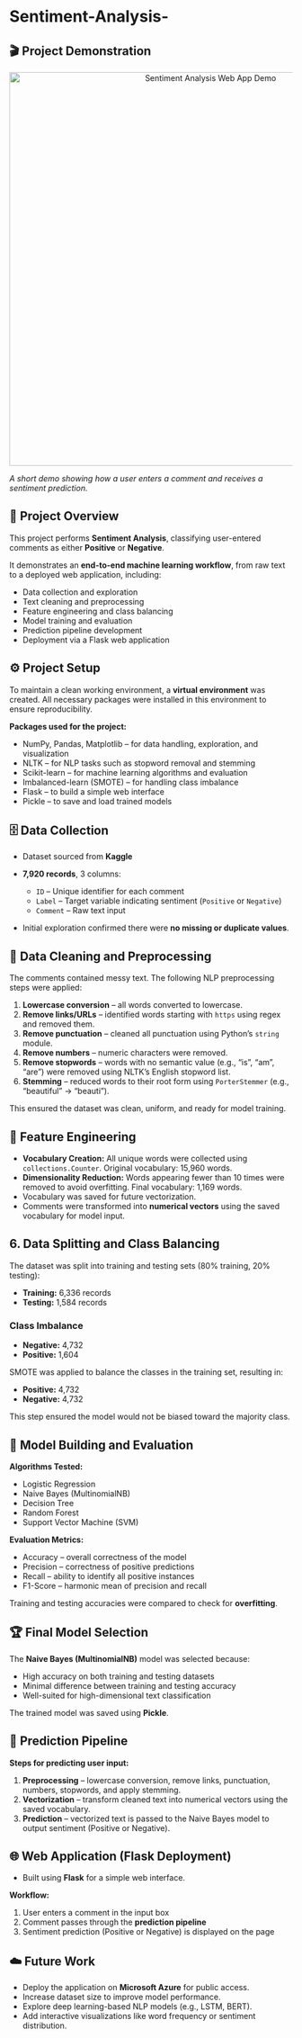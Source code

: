 # Sentiment-Analysis-

## 🎬 Project Demonstration

<p align="center">
  <img src="https://github.com/HMGUNASEKARA/Sentiment-Analysis-/issues/1#issue-3485089433" alt="Sentiment Analysis Web App Demo" width="700">

</p>

*A short demo showing how a user enters a comment and receives a sentiment prediction.*
## 📖 Project Overview

This project performs **Sentiment Analysis**, classifying user-entered comments as either **Positive** or **Negative**.  

It demonstrates an **end-to-end machine learning workflow**, from raw text to a deployed web application, including:
- Data collection and exploration
- Text cleaning and preprocessing
- Feature engineering and class balancing
- Model training and evaluation
- Prediction pipeline development
- Deployment via a Flask web application
## ⚙️ Project Setup

To maintain a clean working environment, a **virtual environment** was created. All necessary packages were installed in this environment to ensure reproducibility.

**Packages used for the project:**
- NumPy, Pandas, Matplotlib – for data handling, exploration, and visualization  
- NLTK – for NLP tasks such as stopword removal and stemming  
- Scikit-learn – for machine learning algorithms and evaluation  
- Imbalanced-learn (SMOTE) – for handling class imbalance  
- Flask – to build a simple web interface  
- Pickle – to save and load trained models
## 🗄️ Data Collection

- Dataset sourced from **Kaggle**  
- **7,920 records**, 3 columns:
  - `ID` – Unique identifier for each comment  
  - `Label` – Target variable indicating sentiment (`Positive` or `Negative`)  
  - `Comment` – Raw text input  

- Initial exploration confirmed there were **no missing or duplicate values**.
## 🧹 Data Cleaning and Preprocessing

The comments contained messy text. The following NLP preprocessing steps were applied:

1. **Lowercase conversion** – all words converted to lowercase.  
2. **Remove links/URLs** – identified words starting with `https` using regex and removed them.  
3. **Remove punctuation** – cleaned all punctuation using Python’s `string` module.  
4. **Remove numbers** – numeric characters were removed.  
5. **Remove stopwords** – words with no semantic value (e.g., “is”, “am”, “are”) were removed using NLTK’s English stopword list.  
6. **Stemming** – reduced words to their root form using `PorterStemmer` (e.g., “beautiful” → “beauti”).

This ensured the dataset was clean, uniform, and ready for model training.
## 🧠 Feature Engineering

- **Vocabulary Creation:** All unique words were collected using `collections.Counter`. Original vocabulary: 15,960 words.  
- **Dimensionality Reduction:** Words appearing fewer than 10 times were removed to avoid overfitting. Final vocabulary: 1,169 words.  
- Vocabulary was saved for future vectorization.  
- Comments were transformed into **numerical vectors** using the saved vocabulary for model input.
  
## 6. Data Splitting and Class Balancing

The dataset was split into training and testing sets (80% training, 20% testing):

- **Training:** 6,336 records
- **Testing:** 1,584 records

### Class Imbalance

- **Negative:** 4,732  
- **Positive:** 1,604  

SMOTE was applied to balance the classes in the training set, resulting in:

- **Positive:** 4,732  
- **Negative:** 4,732  

This step ensured the model would not be biased toward the majority class.


## 🤖 Model Building and Evaluation

**Algorithms Tested:**  
- Logistic Regression  
- Naive Bayes (MultinomialNB)  
- Decision Tree  
- Random Forest  
- Support Vector Machine (SVM)  

**Evaluation Metrics:**  
- Accuracy – overall correctness of the model  
- Precision – correctness of positive predictions  
- Recall – ability to identify all positive instances  
- F1-Score – harmonic mean of precision and recall  

Training and testing accuracies were compared to check for **overfitting**.

## 🏆 Final Model Selection

The **Naive Bayes (MultinomialNB)** model was selected because:  
- High accuracy on both training and testing datasets  
- Minimal difference between training and testing accuracy  
- Well-suited for high-dimensional text classification

The trained model was saved using **Pickle**.
## 🧩 Prediction Pipeline

**Steps for predicting user input:**
1. **Preprocessing** – lowercase conversion, remove links, punctuation, numbers, stopwords, and apply stemming.  
2. **Vectorization** – transform cleaned text into numerical vectors using the saved vocabulary.  
3. **Prediction** – vectorized text is passed to the Naive Bayes model to output sentiment (Positive or Negative).
## 🌐 Web Application (Flask Deployment)

- Built using **Flask** for a simple web interface.  

**Workflow:**  
1. User enters a comment in the input box  
2. Comment passes through the **prediction pipeline**  
3. Sentiment prediction (Positive or Negative) is displayed on the page  


## ☁️ Future Work

- Deploy the application on **Microsoft Azure** for public access.  
- Increase dataset size to improve model performance.  
- Explore deep learning-based NLP models (e.g., LSTM, BERT).  
- Add interactive visualizations like word frequency or sentiment distribution.

